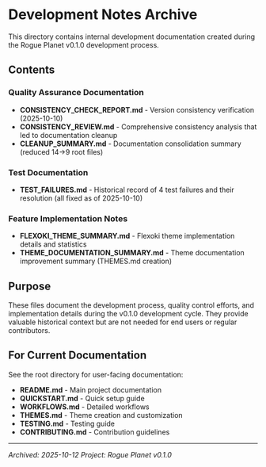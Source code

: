 # Development Notes Archive

This directory contains internal development documentation created during the Rogue Planet v0.1.0 development process.

## Contents

### Quality Assurance Documentation

- **CONSISTENCY_CHECK_REPORT.md** - Version consistency verification (2025-10-10)
- **CONSISTENCY_REVIEW.md** - Comprehensive consistency analysis that led to documentation cleanup
- **CLEANUP_SUMMARY.md** - Documentation consolidation summary (reduced 14→9 root files)

### Test Documentation

- **TEST_FAILURES.md** - Historical record of 4 test failures and their resolution (all fixed as of 2025-10-10)

### Feature Implementation Notes

- **FLEXOKI_THEME_SUMMARY.md** - Flexoki theme implementation details and statistics
- **THEME_DOCUMENTATION_SUMMARY.md** - Theme documentation improvement summary (THEMES.md creation)

## Purpose

These files document the development process, quality control efforts, and implementation details during the v0.1.0 development cycle. They provide valuable historical context but are not needed for end users or regular contributors.

## For Current Documentation

See the root directory for user-facing documentation:
- **README.md** - Main project documentation
- **QUICKSTART.md** - Quick setup guide
- **WORKFLOWS.md** - Detailed workflows
- **THEMES.md** - Theme creation and customization
- **TESTING.md** - Testing guide
- **CONTRIBUTING.md** - Contribution guidelines

---

*Archived: 2025-10-12*
*Project: Rogue Planet v0.1.0*
